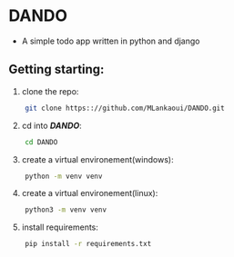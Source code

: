 # DANDO
- A simple todo app written in python and django

## Getting starting:

1. clone the repo:
```bash
    git clone https:://github.com/MLankaoui/DANDO.git
```

2. cd into ***DANDO***:
```bash
    cd DANDO
```

3. create a virtual environement(windows):

```bash
    python -m venv venv
```

4. create a virtual environement(linux):

```bash
    python3 -m venv venv
```

5. install requirements:
```bash
    pip install -r requirements.txt
```